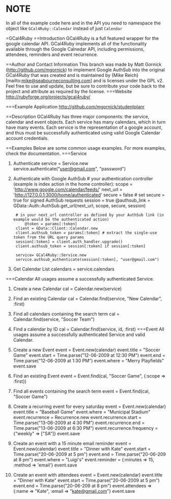 NOTE
====

In all of the example code here and in the API you need to namespace the object like `GCal4Ruby::Calendar` instead of just `Calendar`

=GCal4Ruby
==Introduction
GCal4Ruby is a full featured wrapper for the google calendar API.  GCal4Ruby implements
all of the functionality available through the Google Calnedar API, including permissions,
attendees, reminders and event recurrence.  

==Author and Contact Information
This branch was made by Matt Gornick (http://github.com/mgornick) to implement Google AuthSub into the original 
GCal4Ruby that was created and is maintained by {Mike Reich}[mailto:mike@seabourneconsulting.com] 
and is licenses under the GPL v2.  Feel free to use and update, but be sure to contribute your
code back to the project and attribute as required by the license.
===Website
http://rubyforge.org/projects/gcal4ruby/

===Example Application
http://github.com/mgornick/studentplanr

==Description
GCal4Ruby has three major components: the service, calendar and event objects.  Each service
has many calendars, which in turn have many events.  Each service is the representation of a
google account, and thus must be successfully authenticated using valid Google Calendar
account credentials.  

==Examples
Below are some common usage examples.  For more examples, check the documentation.
===Service
1. Authenticate
    service = Service.new
    service.authenticate("user@gmail.com", "password")

2. Authenticate with Google AuthSub
		# your authentication controller (example is index action in the home controller):
			scope = 'http://www.google.com/calendar/feeds/'
	    next_url = 'http://127.0.0.1:3000/home/authenticated'
	    secure = false  # set secure = true for signed AuthSub requests
	    session = true
	    @authsub_link = GData::Auth::AuthSub.get_url(next_url, scope, secure, session)

		# in your next_url controller as defined by your AuthSub link (in example would be the authenticated action)
			@token = params[:token]
  		client = GData::Client::Calendar.new
  		client.authsub_token = params[:token] # extract the single-use token from the URL query params
  		session[:token] = client.auth_handler.upgrade()
  		client.authsub_token = session[:token] if session[:token]
  		
  		service= GCal4Ruby::Service.new
  		service.authsub_authenticate(session[:token], "user@gmail.com")

3. Get Calendar List
    calendars = service.calendars

===Calendar
All usages assume a successfully authenticated Service.
1. Create a new Calendar
    cal = Calendar.new(service)

2. Find an existing Calendar
    cal = Calendar.find(service, "New Calendar", :first)

3. Find all calendars containing the search term
    cal = Calendar.find(service, "Soccer Team")

4. Find a calendar by ID
    cal = Calendar.find(service, id, :first)
===Event
All usages assume a successfully authenticated Service and valid Calendar.
1. Create a new Event
    event = Event.new(calendar)
    event.title = "Soccer Game"
    event.start = Time.parse("12-06-2009 at 12:30 PM")
    event.end = Time.parse("12-06-2009 at 1:30 PM")
    event.where = "Merry Playfields"
    event.save

2. Find an existing Event
    event = Event.find(cal, "Soccer Game", {:scope => :first})

3. Find all events containing the search term
    event = Event.find(cal, "Soccer Game")

4. Create a recurring event for every saturday
    event = Event.new(calendar)
    event.title = "Baseball Game"
    event.where = "Municipal Stadium"
    event.recurrence = Recurrence.new
    event.recurrence.start = Time.parse("13-06-2009 at 4:30 PM")
    event.recurrence.end = Time.parse("13-06-2009 at 6:30 PM")
    event.recurrence.frequency = {"weekly" => ["SA"]}
    event.save 

5. Create an event with a 15 minute email reminder
    event = Event.new(calendar)
    event.title = "Dinner with Kate"
    event.start = Time.parse("20-06-2009 at 5 pm")
    event.end = Time.parse("20-06-209 at 8 pm")
    event.where = "Luigi's"
    event.reminder = {:minutes => 15, :method => 'email'}
    event.save

6. Create an event with attendees
    event = Event.new(calendar)
    event.title = "Dinner with Kate"
    event.start = Time.parse("20-06-2009 at 5 pm")
    event.end = Time.parse("20-06-209 at 8 pm")
    event.attendees => {:name => "Kate", :email => "kate@gmail.com"}
    event.save
